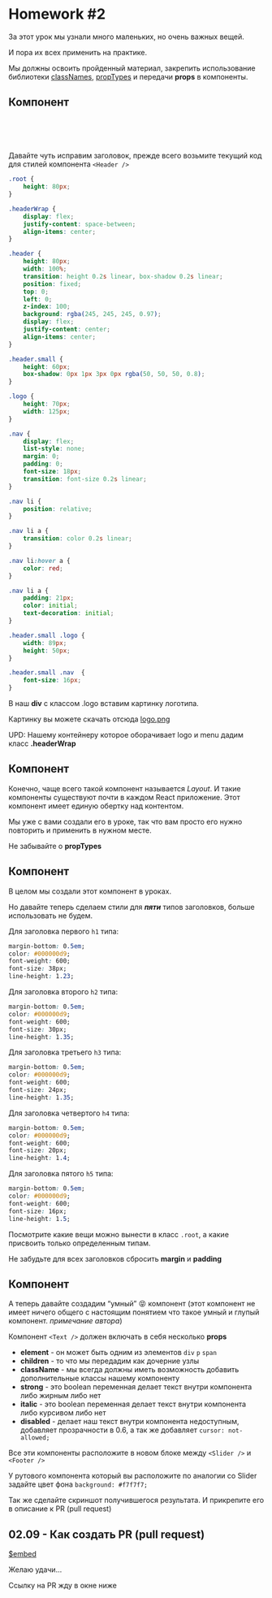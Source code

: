 # Homework #2

За этот урок мы узнали много маленьких, но очень важных вещей.

И пора их всех применить на практике.

Мы должны освоить пройденный материал, закрепить использование библиотеки [classNames](https://www.npmjs.com/package/classnames), [propTypes](https://ru.reactjs.org/docs/typechecking-with-proptypes.html) и передачи **props** в компоненты.

## Компонент <Header />

Давайте чуть исправим заголовок, прежде всего возьмите текущий код для стилей компонента `<Header />`

```css
.root {
    height: 80px;
}

.headerWrap {
    display: flex;
    justify-content: space-between;
    align-items: center;
}

.header {
    height: 80px;
    width: 100%;
    transition: height 0.2s linear, box-shadow 0.2s linear;
    position: fixed;
    top: 0;
    left: 0;
    z-index: 100;
    background: rgba(245, 245, 245, 0.97);
    display: flex;
    justify-content: center;
    align-items: center;
}

.header.small {
    height: 60px;
    box-shadow: 0px 1px 3px 0px rgba(50, 50, 50, 0.8);
}

.logo {
    height: 70px;
    width: 125px;
}

.nav {
    display: flex;
    list-style: none;
    margin: 0;
    padding: 0;
    font-size: 18px;
    transition: font-size 0.2s linear;
}

.nav li {
    position: relative;
}

.nav li a {
    transition: color 0.2s linear;
}

.nav li:hover a {
    color: red;
}

.nav li a {
    padding: 21px;
    color: initial;
    text-decoration: initial;
}

.header.small .logo {
    width: 89px;
    height: 50px;
}

.header.small .nav  {
    font-size: 16px;
}
```

В наш **div** с классом .logo вставим картинку логотипа.

Картинку вы можете скачать отсюда [logo.png](https://firebasestorage.googleapis.com/v0/b/it-course-84ddd.appspot.com/o/course%2Freact%2F02%2Flogo.png?alt=media&token=5cda9c00-1d3c-431f-9f3a-d6bff9022842)

UPD: Нашему контейнеру которое оборачивает logo и menu дадим класс **.headerWrap**

## Компонент <Container />

Конечно, чаще всего такой компонент называется *Layout*. И такие компоненты существуют почти в каждом React приложение. Этот компонент имеет единую обертку над контентом.

Мы уже с вами создали его в уроке, так что вам просто его нужно повторить и применить в нужном месте.

Не забывайте о **propTypes**

## Компонент <Heading />

В целом мы создали этот компонент в уроках.

Но давайте теперь сделаем стили для ***пяти*** типов заголовков, больше использовать не будем.

Для заголовка первого `h1` типа:

```css
margin-bottom: 0.5em;
color: #000000d9;
font-weight: 600;
font-size: 38px;
line-height: 1.23;
```

Для заголовка второго `h2` типа:

```css
margin-bottom: 0.5em;
color: #000000d9;
font-weight: 600;
font-size: 30px;
line-height: 1.35;
```

Для заголовка третьего `h3` типа:

```css
margin-bottom: 0.5em;
color: #000000d9;
font-weight: 600;
font-size: 24px;
line-height: 1.35;
```

Для заголовка четвертого `h4` типа:

```css
margin-bottom: 0.5em;
color: #000000d9;
font-weight: 600;
font-size: 20px;
line-height: 1.4;
```

Для заголовка пятого `h5` типа:

```css
margin-bottom: 0.5em;
color: #000000d9;
font-weight: 600;
font-size: 16px;
line-height: 1.5;
```

Посмотрите какие вещи можно вынести в класс `.root`, а какие присвоить только определенным типам.

Не забудьте для всех заголовков сбросить **margin** и **padding**

## Компонент <Text />

А теперь давайте создадим “умный” 😝 компонент (этот компонент не имеет ничего общего с настоящим понятием что такое умный и глупый компонент. *примечание автора*)

Компонент `<Text />` должен включать в себя несколько **props**

- **element** - он может быть одним из элементов `div` `p` `span`
- **children** - то что мы передадим как дочерние узлы
- **className** - мы всегда должны иметь возможность добавить дополнительные классы нашему компоненту
- **strong** - это boolean переменная делает текст внутри компонента либо жирным либо нет
- **italic** - это boolean переменная делает текст внутри компонента либо курсивом либо нет
- **disabled** - делает наш текст внутри компонента недоступным, добавляет прозрачности в 0.6, а так же добавляет `cursor: not-allowed;`

Все эти компоненты расположите в новом блоке между `<Slider />` и `<Footer />`

У рутового компонента который вы расположите по аналогии со Slider задайте цвет фона `background: #f7f7f7;`

Так же сделайте скриншот получившегося результата. И прикрепите его в описание к PR (pull request)

## 02.09 - Как создать PR (pull request)

[$embed](https://vimeo.com/698292175)

Желаю удачи...

Ссылку на PR жду в окне ниже
